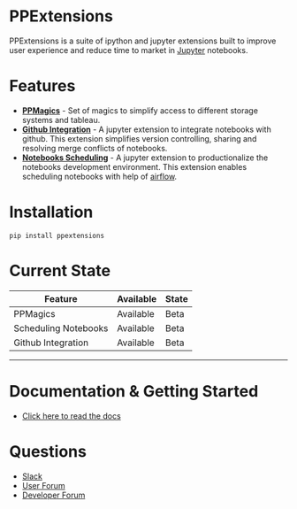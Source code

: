 # PPExtensions

PPExtensions is a suite of ipython and jupyter extensions built to improve user experience and reduce time to market in [Jupyter](http://jupyter.org) notebooks.


# Features

- **[PPMagics](ppmagics/csv.md)** - Set of magics to simplify access to different storage systems and tableau.
- **[Github Integration](ppextensions-github-integration/github-integration.md)** - A jupyter extension to integrate notebooks with github. This extension simplifies version controlling, sharing and resolving merge conflicts of notebooks.
- **[Notebooks Scheduling](ppextensions-scheduler/scheduler.md)** - A jupyter extension to productionalize the notebooks development environment. This extension enables scheduling notebooks with help of [airflow](https://airflow.apache.org/).


# Installation

    pip install ppextensions


# Current State

| Feature | Available | State |
|---------------------- | ------------- | -------------|
| PPMagics | Available | Beta |
| Scheduling Notebooks | Available | Beta |
| Github Integration | Available | Beta |

--------------------------------------------------------------------------------------------------------------------

# Documentation & Getting Started

* [Click here to read the docs](http://ppextensions.readthedocs.io/)

# Questions

* [Slack](https://join.slack.com/t/ppextensions/shared_invite/enQtNDIyODk5NzYzMzEyLTIwOGM3MWE0OGZlNjFkYTUxZTJiN2NjOWFlNmUxNDRiY2U3MzE0Nzg5NDRjZjE2M2VmZGI4NWJhOGVjYTRiMTk)
* [User Forum](https://groups.google.com/d/forum/ppextensions)
* [Developer Forum](https://groups.google.com/d/forum/ppextensions)
